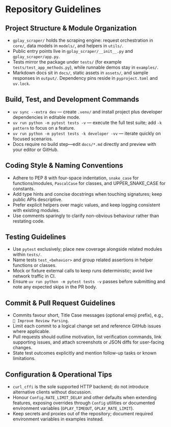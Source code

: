# Repository Guidelines

## Project Structure & Module Organization
- `gplay_scraper/` holds the scraping engine: request orchestration in `core/`, data models in `models/`, and helpers in `utils/`.
- Public entry points live in `gplay_scraper/__init__.py` and `gplay_scraper/app.py`.
- Tests mirror the package under `tests/` (for example `tests/test_app_methods.py`), while runnable demos stay in `examples/`.
- Markdown docs sit in `docs/`, static assets in `assets/`, and sample responses in `output/`. Dependency pins reside in `pyproject.toml` and `uv.lock`.

## Build, Test, and Development Commands
- `uv sync --extra dev` — create `.venv/` and install project plus developer dependencies in editable mode.
- `uv run python -m pytest tests -v` — execute the full test suite; add `-k pattern` to focus on a feature.
- `uv run python -m pytest tests -k developer -vv` — iterate quickly on focused scenarios.
- Docs require no build step—edit `docs/*.md` directly and preview with your editor or GitHub.

## Coding Style & Naming Conventions
- Adhere to PEP 8 with four-space indentation, `snake_case` for functions/modules, `PascalCase` for classes, and UPPER_SNAKE_CASE for constants.
- Add type hints and concise docstrings when touching signatures; keep public APIs descriptive.
- Prefer explicit helpers over magic values, and keep logging consistent with existing modules.
- Use comments sparingly to clarify non-obvious behaviour rather than restating code.

## Testing Guidelines
- Use `pytest` exclusively; place new coverage alongside related modules within `tests/`.
- Name tests `test_<behavior>` and group related assertions in helper functions or classes.
- Mock or fixture external calls to keep runs deterministic; avoid live network traffic in CI.
- Ensure `uv run python -m pytest tests -v` passes before submitting and note any expected skips in the PR body.

## Commit & Pull Request Guidelines
- Commits favour short, Title Case messages (optional emoji prefix), e.g., `🚀 Improve Review Parsing`.
- Limit each commit to a logical change set and reference GitHub issues where applicable.
- Pull requests should outline motivation, list verification commands, link supporting issues, and attach screenshots or JSON diffs for user-facing changes.
- State test outcomes explicitly and mention follow-up tasks or known limitations.

## Configuration & Operational Tips
- `curl_cffi` is the sole supported HTTP backend; do not introduce alternative clients without discussion.
- Honour `Config.RATE_LIMIT_DELAY` and other defaults when extending features, exposing overrides through `Config` utilities or documented environment variables (`GPLAY_TIMEOUT`, `GPLAY_RATE_LIMIT`).
- Keep secrets and proxies out of the repository; document required environment variables in examples instead.
